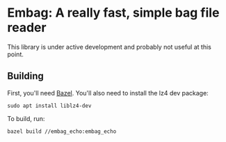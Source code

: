 # Embag: A really fast, simple bag file reader
This library is under active development and probably not useful at this point.

## Building
First, you'll need [Bazel](https://docs.bazel.build/versions/master/install-ubuntu.html#step-1-add-bazel-distribution-uri-as-a-package-source).   You'll also need to install the lz4 dev package:

    sudo apt install liblz4-dev

To build, run:


    bazel build //embag_echo:embag_echo
